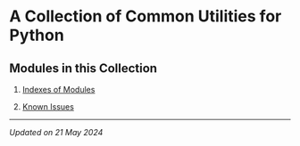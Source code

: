 # A Collection of Common Utilities for Python

## Modules in this Collection

1. [Indexes of Modules](docs/index.md)

1. [Known Issues](docs/known_issues.md)

***

*Updated on 21 May 2024*
